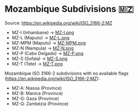 # Mozambique Subdivisions 🇲🇿

Source: https://en.wikipedia.org/wiki/ISO_3166-2:MZ

* MZ-I (Inhambane) -> [MZ-I.png](https://github.com/amckenna41/iso3166-flag-icons/blob/main/iso3166-2-icons/MZ/MZ-I.png)
* MZ-L (Maputo) -> [MZ-L.png](https://github.com/amckenna41/iso3166-flag-icons/blob/main/iso3166-2-icons/MZ/MZ-L.png)
* MZ-MPM (Maputo) -> [MZ-MPM.png](https://github.com/amckenna41/iso3166-flag-icons/blob/main/iso3166-2-icons/MZ/MZ-MPM.png)
* MZ-N (Nampula) -> [MZ-N.png](https://github.com/amckenna41/iso3166-flag-icons/blob/main/iso3166-2-icons/MZ/MZ-N.png)
* MZ-P (Cabo Delgado) -> [MZ-P.png](https://github.com/amckenna41/iso3166-flag-icons/blob/main/iso3166-2-icons/MZ/MZ-P.png)
* MZ-S (Sofala) -> [MZ-S.png](https://github.com/amckenna41/iso3166-flag-icons/blob/main/iso3166-2-icons/MZ/MZ-S.png)
* MZ-T (Tete) -> [MZ-T.png](https://github.com/amckenna41/iso3166-flag-icons/blob/main/iso3166-2-icons/MZ/MZ-T.png)

Mozambique ISO 3166-2 subdivisions with no available flags (https://en.wikipedia.org/wiki/ISO_3166-2:MZ):

* MZ-A: Niassa (Province)
* MZ-B: Manica (Province)
* MZ-G: Gaza (Province)
* MZ-Q: Zambézia (Province)